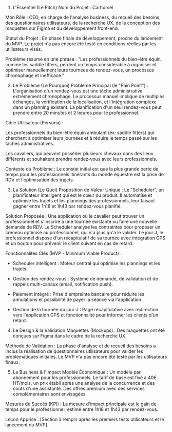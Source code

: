 1. L'Essentiel (Le Pitch)
Nom du Projet : Carhorsel

Mon Rôle : CEO, en charge de l'analyse business, du recueil des besoins, des questionnaires utilisateurs, de la recherche UX, de la conception des maquettes sur Figma et du développement front-end.

Statut du Projet : En phase finale de développement, proche du lancement du MVP. Le projet n'a pas encore été testé en conditions réelles par les utilisateurs visés.

Problème résumé en une phrase : "Les professionnels du bien-être équin, comme les saddle fitters, perdent un temps considérable à organiser et optimiser manuellement leurs tournées de rendez-vous, un processus chronophage et inefficace."

2. Le Problème (Le Pourquoi)
Problème Principal (le "Pain Point") : L'organisation d'un rendez-vous est une tâche administrative extrêmement chronophage. Le processus manuel implique de multiples échanges, la vérification de la localisation, et l'intégration complexe dans un planning existant. La planification d'un seul rendez-vous peut prendre entre 20 minutes et 2 heures pour le professionnel.

Cible Utilisateur (Persona) :

Les professionnels du bien-être équin ambulant (ex: saddle fitters) qui cherchent à optimiser leurs journées et à réduire le temps passé sur les tâches administratives.

Les cavaliers, qui peuvent posséder plusieurs chevaux dans des lieux différents et souhaitent prendre rendez-vous avec leurs professionnels.

Contexte du Problème : Le constat initial est que la plus grande perte de temps pour les professionnels itinérants du monde équestre est la prise de RDV et l'optimisation des trajets.

3. La Solution (Le Quoi)
Proposition de Valeur Unique : Le "Scheduler", un planificateur intelligent qui est le cœur du produit. Il automatise et optimise les trajets et les plannings des professionnels, leur faisant gagner entre 1h18 et 1h43 par rendez-vous planifié.

Solution Proposée : Une application où le cavalier peut trouver un professionnel et s'inscrire à une tournée existante ou faire une nouvelle demande de RDV. Le Scheduler analyse les contraintes pour proposer un créneau optimisé au professionnel, qui n'a plus qu'à le valider. Le jour J, le professionnel dispose d'un récapitulatif de sa tournée avec intégration GPS et un bouton pour prévenir le client suivant en cas de retard.

Fonctionnalités Clés (MVP - Minimum Viable Product) :

- Scheduler intelligent : Moteur central qui optimise les plannings et les trajets.

- Gestion des rendez-vous : Système de demande, de validation et de rappels multi-canaux (email, notification push).

- Paiement intégré : Prise d'empreinte bancaire pour réduire les annulations et possibilité de payer la séance via l'application.

- Gestion de la tournée du jour J : Page récapitulative avec redirection vers l'application GPS et fonctionnalité pour informer les clients d'un retard.

4. Le Design & la Validation
Maquettes (Mockups) : Des maquettes ont été conçues sur Figma dans le cadre de la recherche UX.

Méthode de Validation : La phase d'analyse et de recueil des besoins a inclus la réalisation de questionnaires utilisateurs pour valider les problématiques initiales. Le MVP n'a pas encore été testé par les utilisateurs finaux.

5. Le Business & l'Impact
Modèle Économique : Un modèle par abonnement pour les professionnels. Le tarif de base est fixé à 40€ HT/mois, un prix établi après une analyse de la concurrence et des coûts d'une assistante. Des offres premium avec des services complémentaires sont envisagées.

Mesures de Succès (KPI) : La mesure d'impact principale est le gain de temps pour le professionnel, estimé entre 1h18 et 1h43 par rendez-vous.

Leçon Apprise : [Section à remplir après les premiers tests utilisateurs et le lancement du MVP].